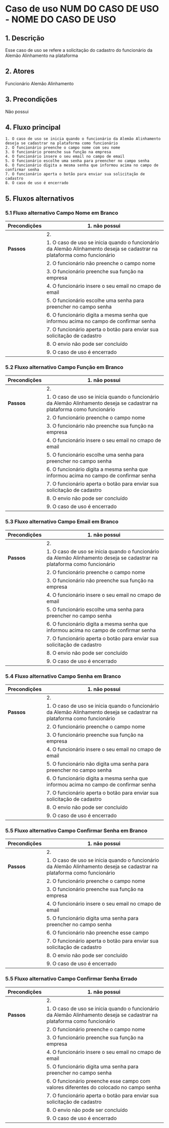 # Caso de uso NUM DO CASO DE USO - NOME DO CASO DE USO

## 1. Descrição
Esse caso de uso se refere a solicitação do cadastro do funcionário da Alemão Alinhamento na plataforma
## 2. Atores
Funcionário Alemão Alinhamento
## 3. Precondições
Não possui
 
## 4. Fluxo principal

    1. O caso de uso se inicia quando o funcionário da Alemão Alinhamento deseja se cadastrar na plataforma como funcionário
	2. O funcionário preenche o campo nome com seu nome
	3. O funcionário preenche sua função na empresa
	4. O funcionário insere o seu email no campo de email
	5. O funcionário escolhe uma senha para preencher no campo senha
	6. O funcionário digita a mesma senha que informou acima no campo de confirmar senha
	7. O funcionário aperta o botão para enviar sua solicitação de cadastro
	8. O caso de uso é encerrado

## 5. Fluxos alternativos

### 5.1 Fluxo alternativo Campo Nome em Branco

| **Precondições**  | 1. não possui |
| --- | --- |
|                   | 2.  |
| **Passos**        | 1. O caso de uso se inicia quando o funcionário da Alemão Alinhamento deseja se cadastrar na plataforma como funcionário  |
|                   | 2. O funcionário não preenche o campo nome  |
|                   | 3. O funcionário preenche sua função na empresa  |
|                   | 4. O funcionário insere o seu email no cmapo de email  |
|                   | 5.   O funcionário escolhe uma senha para preencher no campo senha |
|                   | 6. O funcionário digita a mesma senha que informou acima no campo de confirmar senha |
|                   | 7. O funcionário aperta o botão para enviar sua solicitação de cadastro |
|                   | 8. O envio não pode ser concluído |
|                   | 9. O caso de uso é encerrado |

### 5.2 Fluxo alternativo Campo Função em Branco

| **Precondições**  | 1. não possui |
| --- | --- |
|                   | 2.  |
| **Passos**        | 1. O caso de uso se inicia quando o funcionário da Alemão Alinhamento deseja se cadastrar na plataforma como funcionário  |
|                   | 2. O funcionário preenche o campo nome  |
|                   | 3. O funcionário não preenche sua função na empresa  |
|                   | 4. O funcionário insere o seu email no cmapo de email  |
|                   | 5.   O funcionário escolhe uma senha para preencher no campo senha |
|                   | 6. O funcionário digita a mesma senha que informou acima no campo de confirmar senha |
|                   | 7. O funcionário aperta o botão para enviar sua solicitação de cadastro |
|                   | 8. O envio não pode ser concluído |
|                   | 9. O caso de uso é encerrado |

### 5.3 Fluxo alternativo Campo Email em Branco

| **Precondições**  | 1. não possui |
| --- | --- |
|                   | 2.  |
| **Passos**        | 1. O caso de uso se inicia quando o funcionário da Alemão Alinhamento deseja se cadastrar na plataforma como funcionário  |
|                   | 2. O funcionário preenche o campo nome  |
|                   | 3. O funcionário não preenche sua função na empresa  |
|                   | 4. O funcionário insere o seu email no cmapo de email  |
|                   | 5.   O funcionário escolhe uma senha para preencher no campo senha |
|                   | 6. O funcionário digita a mesma senha que informou acima no campo de confirmar senha |
|                   | 7. O funcionário aperta o botão para enviar sua solicitação de cadastro |
|                   | 8. O envio não pode ser concluído |
|                   | 9. O caso de uso é encerrado |
### 5.4 Fluxo alternativo Campo Senha em Branco

| **Precondições**  | 1. não possui |
| --- | --- |
|                   | 2.  |
| **Passos**        | 1. O caso de uso se inicia quando o funcionário da Alemão Alinhamento deseja se cadastrar na plataforma como funcionário  |
|                   | 2. O funcionário preenche o campo nome  |
|                   | 3. O funcionário preenche sua função na empresa  |
|                   | 4. O funcionário insere o seu email no cmapo de email  |
|                   | 5.   O funcionário não digita uma senha para preencher no campo senha |
|                   | 6. O funcionário digita a mesma senha que informou acima no campo de confirmar senha |
|                   | 7. O funcionário aperta o botão para enviar sua solicitação de cadastro |
|                   | 8. O envio não pode ser concluído |
|                   | 9. O caso de uso é encerrado |
### 5.5 Fluxo alternativo Campo Confirmar Senha em Branco

| **Precondições**  | 1. não possui |
| --- | --- |
|                   | 2.  |
| **Passos**        | 1. O caso de uso se inicia quando o funcionário da Alemão Alinhamento deseja se cadastrar na plataforma como funcionário  |
|                   | 2. O funcionário preenche o campo nome  |
|                   | 3. O funcionário preenche sua função na empresa  |
|                   | 4. O funcionário insere o seu email no cmapo de email  |
|                   | 5.   O funcionário digita uma senha para preencher no campo senha |
|                   | 6. O funcionário não preenche esse campo |
|                   | 7. O funcionário aperta o botão para enviar sua solicitação de cadastro |
|                   | 8. O envio não pode ser concluído |
|                   | 9. O caso de uso é encerrado |
### 5.5 Fluxo alternativo Campo Confirmar Senha Errado

| **Precondições**  | 1. não possui |
| --- | --- |
|                   | 2.  |
| **Passos**        | 1. O caso de uso se inicia quando o funcionário da Alemão Alinhamento deseja se cadastrar na plataforma como funcionário  |
|                   | 2. O funcionário preenche o campo nome  |
|                   | 3. O funcionário preenche sua função na empresa  |
|                   | 4. O funcionário insere o seu email no cmapo de email  |
|                   | 5.   O funcionário digita uma senha para preencher no campo senha |
|                   | 6. O funcionário preenche esse campo com valores diferentes do colocado no campo senha|
|                   | 7. O funcionário aperta o botão para enviar sua solicitação de cadastro |
|                   | 8. O envio não pode ser concluído |
|                   | 9. O caso de uso é encerrado |
